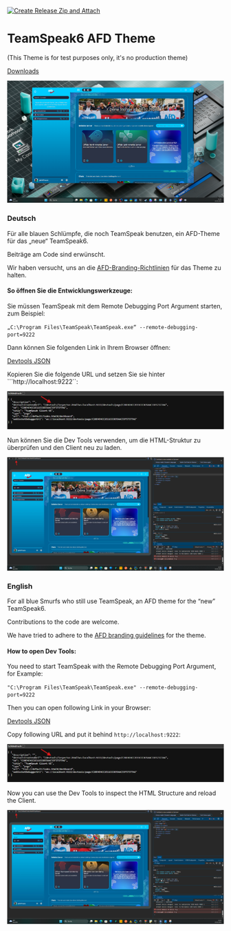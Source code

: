 [![Create Release Zip and Attach](https://github.com/Gamer08YT/AFD-TeamSpeak6-Theme/actions/workflows/release-zip.yml/badge.svg?event=deployment_status)](https://github.com/Gamer08YT/AFD-TeamSpeak6-Theme/actions/workflows/release-zip.yml)

# TeamSpeak6 AFD Theme

(This Theme is for test purposes only, it's no production theme)

[Downloads](https://github.com/Gamer08YT/AFD-TeamSpeak6-Theme/releases)

![Preview](assets/img/preview.png)

### Deutsch

Für alle blauen Schlümpfe, die noch TeamSpeak benutzen, ein AFD-Theme für das „neue“ TeamSpeak6.

Beiträge am Code sind erwünscht.

Wir haben versucht, uns an die [AFD-Branding-Richtlinien](https://www.afd.de/erscheinungsbild/) für das Theme zu halten.

#### So öffnen Sie die Entwicklungswerkzeuge:

Sie müssen TeamSpeak mit dem Remote Debugging Port Argument starten, zum Beispiel:

``„C:\Program Files\TeamSpeak\TeamSpeak.exe“ --remote-debugging-port=9222``

Dann können Sie folgenden Link in Ihrem Browser öffnen:

[Devtools JSON](http://localhost:9222/json)

Kopieren Sie die folgende URL und setzen Sie sie hinter ```http://localhost:9222``:

![Dev Tools JSON](assets/img/dev-tools-json.png)

Nun können Sie die Dev Tools verwenden, um die HTML-Struktur zu überprüfen und den Client neu zu laden.

![Dev Tools GUI](assets/img/dev-tools-gui.png)

### English

For all blue Smurfs who still use TeamSpeak, an AFD theme for the “new” TeamSpeak6.

Contributions to the code are welcome.

We have tried to adhere to the [AFD branding guidelines](https://www.afd.de/erscheinungsbild/) for the theme.

#### How to open Dev Tools:

You need to start TeamSpeak with the Remote Debugging Port Argument, for Example:

```"C:\Program Files\TeamSpeak\TeamSpeak.exe" --remote-debugging-port=9222```

Then you can open following Link in your Browser:

[Devtools JSON](http://localhost:9222/json)

Copy following URL and put it behind ```http://localhost:9222```:

![Dev Tools JSON](assets/img/dev-tools-json.png)

Now you can use the Dev Tools to inspect the HTML Structure and reload the Client.

![Dev Tools GUI](assets/img/dev-tools-gui.png)




